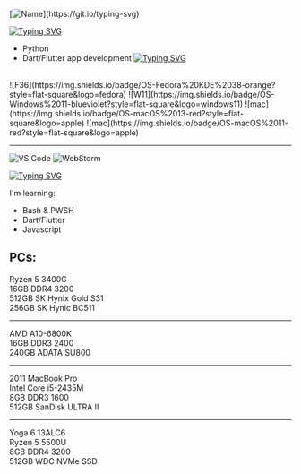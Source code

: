 [![Name](https://readme-typing-svg.demolab.com?font=Consolas&size=35&pause=1000&color=0FF700&width=435&lines=Hi%2C+I'm+Tejas+Raman!)](https://git.io/typing-svg)


[![Typing SVG](https://readme-typing-svg.demolab.com?font=Consolas&color=00dab9&pause=1000&width=435&lines=I'm+working+on%3A)](https://git.io/typing-svg)
- Python
- Dart/Flutter app development
[![Typing SVG](https://readme-typing-svg.demolab.com?font=Consolas&color=ffe000&pause=1000&width=435&lines=OS+%26+Tools%3A)](https://git.io/typing-svg)
<br>
![F36](https://img.shields.io/badge/OS-Fedora%20KDE%2038-orange?style=flat-square&logo=fedora)
![W11](https://img.shields.io/badge/OS-Windows%2011-blueviolet?style=flat-square&logo=windows11)
![mac](https://img.shields.io/badge/OS-macOS%2013-red?style=flat-square&logo=apple)
![mac](https://img.shields.io/badge/OS-macOS%2011-red?style=flat-square&logo=apple)
<hr>

![VS Code](https://img.shields.io/badge/IDE-VSCode-%23007ACC?style=flat-square&logo=Visual-studio-code)
![WebStorm](https://img.shields.io/badge/IDE-WebStorm-blueviolet?style=flat-square&logo=webstorm&color=00ced8)

[![Typing SVG](https://readme-typing-svg.demolab.com?font=Consolas&pause=1000&color=de0000&width=435&lines=Programming+Languages%3A)](https://git.io/typing-svg)

I'm learning:
- Bash & PWSH
- Dart/Flutter
- Javascript

## PCs:
Ryzen 5 3400G <br>
16GB DDR4 3200 <br>
512GB SK Hynix Gold S31 <br>
256GB SK Hynic BC511 <br>

<hr>

AMD A10-6800K <br>
16GB DDR3 2400 <br>
240GB ADATA SU800 <br>

<hr>

2011 MacBook Pro <br>
Intel Core i5-2435M <br>
8GB DDR3 1600 <br>
512GB SanDisk ULTRA II <br>

<hr>

Yoga 6 13ALC6 <br>
Ryzen 5 5500U <br>
8GB DDR4 3200 <br>
512GB WDC NVMe SSD <br>
